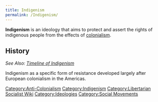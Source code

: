 ```yaml
---
title: Indigenism
permalink: /Indigenism/
---
```


**Indigenism** is an ideology that aims to protect and assert the rights
of indigenous people from the effects of
[colonialism](colonialism "wikilink").

## History

*See Also: [Timeline of Indigenism](Timeline_of_Indigenism "wikilink")*

Indigenism as a specific form of resistance developed largely after
European colonialism in the Americas.

[Category:Anti-Colonialism](Category:Anti-Colonialism "wikilink")
[Category:Indigenism](Category:Indigenism "wikilink")
[Category:Libertarian Socialist
Wiki](Category:Libertarian_Socialist_Wiki "wikilink")
[Category:Ideologies](Category:Ideologies "wikilink") [Category:Social
Movements](Category:Social_Movements "wikilink")